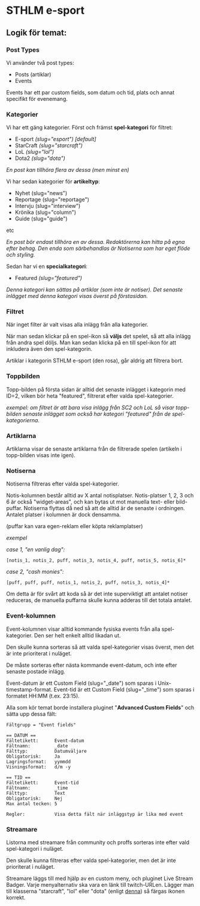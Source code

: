 STHLM e-sport
=============

Logik för temat:
---------------

### Post Types ###

Vi använder två post types:

* Posts (artiklar)
* Events

Events har ett par custom fields, som datum och tid, plats och annat specifikt för evenemang.


### Kategorier ###

Vi har ett gäng kategorier. Först och främst **spel-kategori** för filtret:

* E-sport	*(slug="esport") [default]*
* StarCraft *(slug="starcraft")*
* LoL		*(slug="lol")*
* Dota2 	*(slug="dota")*

*En post kan tillhöra flera av dessa (men minst en)*

Vi har sedan kategorier för **artikeltyp**:

* Nyhet (slug="news")
* Reportage (slug="reportage")
* Intervju (slug="interview")
* Krönika (slug="column")
* Guide (slug="guide")

etc

*En post bör endast tillhöra en av dessa. Redaktörerna kan hitta på egna efter behag. Den enda som särbehandlas är Notiserna som har eget flöde och styling.*

Sedan har vi en **specialkategori**:

* Featured *(slug="featured")*

*Denna kategori kan sättas på artiklar (som inte är notiser). Det senaste inlägget med denna kategori visas överst på förstasidan.*


### Filtret ###

När inget filter är valt visas alla inlägg från alla kategorier.

När man sedan klickar på en spel-ikon så **väljs** det spelet, så att alla inlägg från andra spel döljs. Man kan sedan klicka på en till spel-ikon för att inkludera även den spel-kategorin.

Artiklar i kategorin STHLM e-sport (den rosa), går aldrig att filtrera bort.


### Toppbilden ###

Topp-bilden på första sidan är alltid det senaste inlägget i kategorin med ID=2, vilken bör heta "featured", filtrerat efter valda spel-kategorier.

*exempel: om filtret är att bara visa inlägg från SC2 och LoL så visar topp-bilden senaste inlägget som också har kategori "featured" från de spel-kategorierna.*


### Artiklarna ###

Artiklarna visar de senaste artiklarna från de filtrerade spelen (artikeln i topp-bilden visas inte igen).

### Notiserna ###

Notiserna filtreras efter valda spel-kategorier.

Notis-kolumnen består alltid av X antal notisplatser. Notis-platser 1, 2, 3 och 6 är också "widget-areas", och kan bytas ut mot manuella text- eller bild-puffar. Notiserna flyttas då ned så att de alltid är de senaste i ordningen. Antalet platser i kolumnen är dock densamma.

(puffar kan vara egen-reklam eller köpta reklamplatser)

*exempel*

*case 1, "en vanlig dag":*

	[notis_1, notis_2, puff, notis_3, notis_4, puff, notis_5, notis_6]*

*case 2, "cash monies":*

	[puff, puff, puff, notis_1, notis_2, puff, notis_3, notis_4]*

Om detta är för svårt att koda så är det inte superviktigt att antalet notiser reduceras, de manuella puffarna skulle kunna adderas till det totala antalet.

### Event-kolumnen ###

Event-kolumnen visar alltid kommande fysiska events från alla spel-kategorier. Den ser helt enkelt alltid likadan ut.

Den skulle kunna sorteras så att valda spel-kategorier visas överst, men det är inte prioriterat i nuläget.

De måste sorteras efter nästa kommande event-datum, och inte efter senaste postade inlägg.

Event-datum är ett Custom Field (slug="_date") som sparas i Unix-timestamp-format. Event-tid är ett Custom Field (slug="_time") som sparas i formatet HH:MM (t.ex. 23:15).

Alla som kör temat borde installera pluginet "**Advanced Custom Fields**" och sätta upp dessa fält:

	Fältgrupp = "Event fields"

	== DATUM ==
	Fältetikett:  	  Event-datum
	Fältnamn:	      _date
	Fälttyp:	      Datumväljare
	Obligatorisk:	  Ja
	Lagringsformat:   yymmdd
	Visningsformat:   d/m -y

	== TID ==
	Fältetikett:  	  Event-tid
	Fältnamn:	  	  _time
	Fälttyp:	  	  Text
	Obligatorisk:	  Nej
	Max antal tecken: 5

	Regler:			  Visa detta fält när inläggstyp är lika med event

### Streamare ###

Listorna med streamare från community och proffs sorteras inte efter vald spel-kategori i nuläget.

Den skulle kunna filtreras efter valda spel-kategorier, men det är inte prioriterat i nuläget.

Streamare läggs till med hjälp av en custom meny, och pluginet Live Stream Badger. Varje menyalternativ ska vara en länk till twitch-URLen. Lägger man till klasserna "starcraft", "lol" eller "dota" (enligt [denna](http://sevenspark.com/how-to/how-to-add-a-custom-class-to-a-wordpress-menu-item)) så färgas ikonen korrekt.